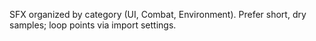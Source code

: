 SFX organized by category (UI, Combat, Environment).
Prefer short, dry samples; loop points via import settings.
